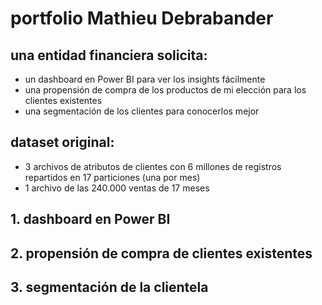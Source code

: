 # **portfolio Mathieu Debrabander**
## una entidad financiera solicita:</br>
- un dashboard en Power BI para ver los insights fácilmente
- una propensión de compra de los productos de mi elección para los clientes existentes
- una segmentación de los clientes para conocerlos mejor
## dataset original:</br>
- 3 archivos de atributos de clientes con 6 millones de registros repartidos en 17 particiones (una por mes)</br>
- 1 archivo de las 240.000 ventas de 17 meses 
## 1. dashboard en Power BI


## 2. propensión de compra de clientes existentes

## 3. segmentación de la clientela
